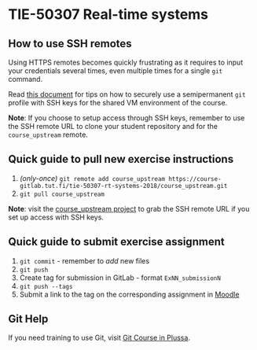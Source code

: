 # TIE-50307 Real-time systems

## How to use SSH remotes

Using HTTPS remotes becomes quickly frustrating as it requires to input your credentials several times, even multiple times for a single `git` command.

Read [this document](https://course-gitlab.tut.fi/tie-50307-rt-systems-2018/course_upstream/snippets/20) for tips on how to securely use a semipermanent `git` profile with SSH keys for the shared VM environment of the course.

**Note**: If you choose to setup access through SSH keys, remember to use the SSH remote URL to clone your student repository and for the `course_upstream` remote.

## Quick guide to pull new exercise instructions

1. *(only-once)* `git remote add course_upstream https://course-gitlab.tut.fi/tie-50307-rt-systems-2018/course_upstream.git`
2. `git pull course_upstream`

**Note**: visit the [course_upstream project] to grab the SSH remote URL if you set up access with SSH keys.

## Quick guide to submit exercise assignment

1. `git commit` - remember to *add* new files
2. `git push`
3. Create tag for submission in GitLab - format `ExNN_submissionN`
4. `git push --tags`
5. Submit a link to the tag on the corresponding assignment in [Moodle][moodle]

## Git Help

If you need training to use Git, visit [Git Course in Plussa][git-plussa].


[moodle]: https://moodle2.tut.fi/course/view.php?id=11830
[git-plussa]: https://plus.cs.tut.fi/git/versio-1/
[course_upstream project]: https://course-gitlab.tut.fi/tie-50307-rt-systems-2018/course_upstream
